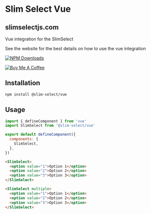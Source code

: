 # Slim Select Vue

## slimselectjs.com

Vue integration for the SlimSelect

See the website for the best details on how to use the vue integration

[![NPM Downloads](https://img.shields.io/npm/dt/@slim-select/vue)](https://www.npmjs.com/package/@slim-select/vue)

<a href="https://www.buymeacoffee.com/brianvoe" target="_blank"><img src="https://www.buymeacoffee.com/assets/img/custom_images/orange_img.png" alt="Buy Me A Coffee" style="height: auto !important;width: auto !important;" ></a>

## Installation

```bash
npm install @slim-select/vue
```

## Usage

```javascript
import { defineComponent } from 'vue'
import SlimSelect from '@slim-select/vue'

export default defineComponent({
  components: {
    SlimSelect,
  },
})
```

```html
<SlimSelect>
  <option value="1">Option 1</option>
  <option value="2">Option 2</option>
  <option value="3">Option 3</option>
</SlimSelect>

<SlimSelect multiple>
  <option value="1">Option 1</option>
  <option value="2">Option 2</option>
  <option value="3">Option 3</option>
</SlimSelect>
```
